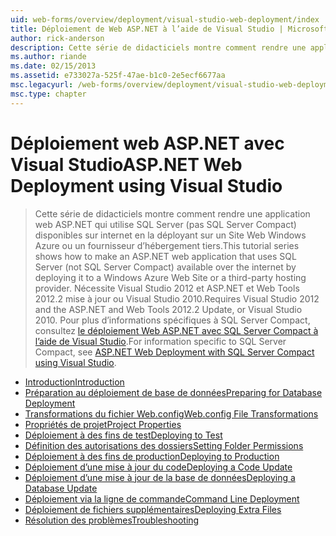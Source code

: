 ```yaml
---
uid: web-forms/overview/deployment/visual-studio-web-deployment/index
title: Déploiement de Web ASP.NET à l’aide de Visual Studio | Microsoft Docs
author: rick-anderson
description: Cette série de didacticiels montre comment rendre une application web ASP.NET qui utilise SQL Server (pas SQL Server Compact) disponibles sur internet en la déployant t...
ms.author: riande
ms.date: 02/15/2013
ms.assetid: e733027a-525f-47ae-b1c0-2e5ecf6677aa
msc.legacyurl: /web-forms/overview/deployment/visual-studio-web-deployment
msc.type: chapter
---
```

<a name="aspnet-web-deployment-using-visual-studio"></a><span data-ttu-id="91793-103">Déploiement web ASP.NET avec Visual Studio</span><span class="sxs-lookup"><span data-stu-id="91793-103">ASP.NET Web Deployment using Visual Studio</span></span>
====================
> <span data-ttu-id="91793-104">Cette série de didacticiels montre comment rendre une application web ASP.NET qui utilise SQL Server (pas SQL Server Compact) disponibles sur internet en la déployant sur un Site Web Windows Azure ou un fournisseur d’hébergement tiers.</span><span class="sxs-lookup"><span data-stu-id="91793-104">This tutorial series shows how to make an ASP.NET web application that uses SQL Server (not SQL Server Compact) available over the internet by deploying it to a Windows Azure Web Site or a third-party hosting provider.</span></span> <span data-ttu-id="91793-105">Nécessite Visual Studio 2012 et ASP.NET et Web Tools 2012.2 mise à jour ou Visual Studio 2010.</span><span class="sxs-lookup"><span data-stu-id="91793-105">Requires Visual Studio 2012 and the ASP.NET and Web Tools 2012.2 Update, or Visual Studio 2010.</span></span> <span data-ttu-id="91793-106">Pour plus d’informations spécifiques à SQL Server Compact, consultez [le déploiement Web ASP.NET avec SQL Server Compact à l’aide de Visual Studio](../../older-versions-getting-started/deployment-to-a-hosting-provider/deployment-to-a-hosting-provider-introduction-1-of-12.md).</span><span class="sxs-lookup"><span data-stu-id="91793-106">For information specific to SQL Server Compact, see [ASP.NET Web Deployment with SQL Server Compact using Visual Studio](../../older-versions-getting-started/deployment-to-a-hosting-provider/deployment-to-a-hosting-provider-introduction-1-of-12.md).</span></span>


- [<span data-ttu-id="91793-107">Introduction</span><span class="sxs-lookup"><span data-stu-id="91793-107">Introduction</span></span>](introduction.md)
- [<span data-ttu-id="91793-108">Préparation au déploiement de base de données</span><span class="sxs-lookup"><span data-stu-id="91793-108">Preparing for Database Deployment</span></span>](preparing-databases.md)
- [<span data-ttu-id="91793-109">Transformations du fichier Web.config</span><span class="sxs-lookup"><span data-stu-id="91793-109">Web.config File Transformations</span></span>](web-config-transformations.md)
- [<span data-ttu-id="91793-110">Propriétés de projet</span><span class="sxs-lookup"><span data-stu-id="91793-110">Project Properties</span></span>](project-properties.md)
- [<span data-ttu-id="91793-111">Déploiement à des fins de test</span><span class="sxs-lookup"><span data-stu-id="91793-111">Deploying to Test</span></span>](deploying-to-iis.md)
- [<span data-ttu-id="91793-112">Définition des autorisations des dossiers</span><span class="sxs-lookup"><span data-stu-id="91793-112">Setting Folder Permissions</span></span>](setting-folder-permissions.md)
- [<span data-ttu-id="91793-113">Déploiement à des fins de production</span><span class="sxs-lookup"><span data-stu-id="91793-113">Deploying to Production</span></span>](deploying-to-production.md)
- [<span data-ttu-id="91793-114">Déploiement d’une mise à jour du code</span><span class="sxs-lookup"><span data-stu-id="91793-114">Deploying a Code Update</span></span>](deploying-a-code-update.md)
- [<span data-ttu-id="91793-115">Déploiement d’une mise à jour de la base de données</span><span class="sxs-lookup"><span data-stu-id="91793-115">Deploying a Database Update</span></span>](deploying-a-database-update.md)
- [<span data-ttu-id="91793-116">Déploiement via la ligne de commande</span><span class="sxs-lookup"><span data-stu-id="91793-116">Command Line Deployment</span></span>](command-line-deployment.md)
- [<span data-ttu-id="91793-117">Déploiement de fichiers supplémentaires</span><span class="sxs-lookup"><span data-stu-id="91793-117">Deploying Extra Files</span></span>](deploying-extra-files.md)
- [<span data-ttu-id="91793-118">Résolution des problèmes</span><span class="sxs-lookup"><span data-stu-id="91793-118">Troubleshooting</span></span>](troubleshooting.md)
